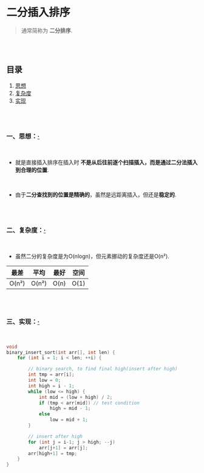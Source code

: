 # 二分插入排序
> 通常简称为 **二分排序**.

<br><br>

## 目录

1. [思想](#一思想)
2. [复杂度](#二复杂度)
3. [实现](#三实现)

<br><br>

### 一、思想：[·](#目录)

<br>

- 就是直接插入排序在插入时 **不是从后往前逐个扫描插入，而是通过二分法插入到合理的位置**.

<br>

- 由于**二分查找到的位置是精确的**，虽然是远距离插入，但还是**稳定的**.

<br><br>

### 二、复杂度：[·](#目录)

<br>

- 虽然二分的复杂度是为O(nlogn)，但元素挪动的复杂度还是O(n²).

| 最差 | 平均 | 最好 | 空间 |
| :---: | :---: | :---: | :---: |
| O(n²) | O(n²) | O(n) | O(1) |

<br><br>

### 三、实现：[·](#目录)

<br>

```C++
void
binary_insert_sort(int arr[], int len) {
    for (int i = 1; i < len; ++i) {

        // binary search, to find final high(insert after high)
        int tmp = arr[i];
        int low = 0;
        int high = i - 1;
        while (low <= high) {
            int mid = (low + high) / 2;
            if (tmp < arr[mid]) // test condition
                high = mid - 1;
            else
                low = mid + 1;
        }

        // insert after high
        for (int j = i-1; j > high; --j)
            arr[j+1] = arr[j];
        arr[high+1] = tmp;
    }
}
```
